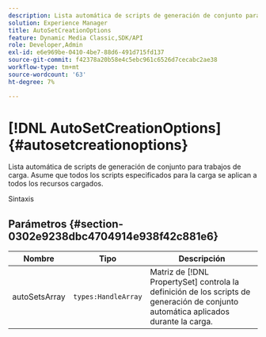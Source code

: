 ```yaml
---
description: Lista automática de scripts de generación de conjunto para trabajos de carga. Asume que todos los scripts especificados para la carga se aplican a todos los recursos cargados.
solution: Experience Manager
title: AutoSetCreationOptions
feature: Dynamic Media Classic,SDK/API
role: Developer,Admin
exl-id: e6e969be-0410-4be7-88d6-491d715fd137
source-git-commit: f42378a20b58e4c5ebc961c6526d7cecabc2ae38
workflow-type: tm+mt
source-wordcount: '63'
ht-degree: 7%

---
```


# [!DNL AutoSetCreationOptions]{#autosetcreationoptions}

Lista automática de scripts de generación de conjunto para trabajos de carga. Asume que todos los scripts especificados para la carga se aplican a todos los recursos cargados.

Sintaxis

## Parámetros {#section-0302e9238dbc4704914e938f42c881e6}

| Nombre | Tipo | Descripción |
|---|---|---|
| autoSetsArray | `types:HandleArray` | Matriz de [!DNL PropertySet] controla la definición de los scripts de generación de conjunto automática aplicados durante la carga. |
